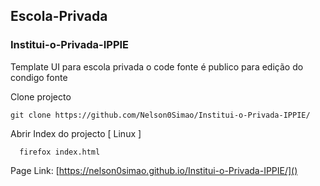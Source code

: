 ## Escola-Privada
### Institui-o-Privada-IPPIE

Template UI para escola privada o code fonte é publico para edição do condigo fonte

Clone projecto
```
git clone https://github.com/Nelson0Simao/Institui-o-Privada-IPPIE/
```
Abrir Index do projecto [ Linux ]
```
  firefox index.html
```

Page Link: [https://nelson0simao.github.io/Institui-o-Privada-IPPIE/]()
